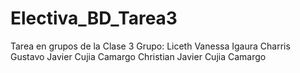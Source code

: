 # Electiva_BD_Tarea3
Tarea en grupos de la Clase 3
Grupo:
Liceth Vanessa Igaura Charris
Gustavo Javier Cujia Camargo
Christian Javier Cujia Camargo

